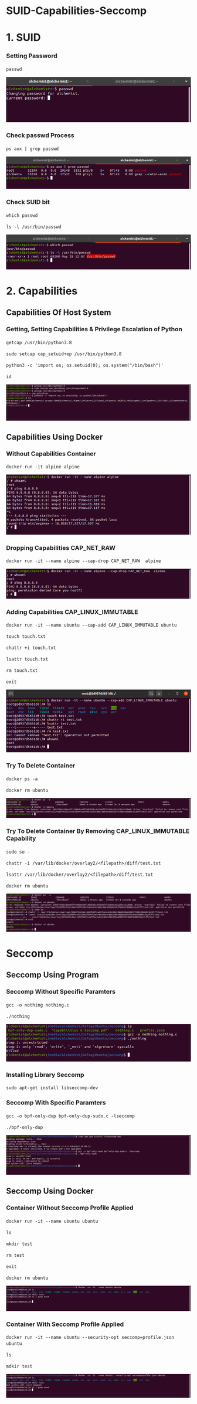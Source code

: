 # SUID-Capabilities-Seccomp

# 1. SUID
### Setting Password

`passwd`

![alt text](/Screenshots/01-demo-1.png?raw=true "Setting Password")

### Check passwd Process

`ps aux | grep passwd`

![alt text](/Screenshots/02-demo-01.png?raw=true "Setting Password")

### Check SUID bit

`which passwd`

`ls -l /usr/bin/passwd`

![alt text](/Screenshots/03-demo-01.png?raw=true "Setting Password")

# 2. Capabilities
## Capabilities Of Host System

### Getting, Setting Capabilities & Privilege Escalation of Python 

`getcap /usr/bin/python3.8`

`sudo setcap cap_setuid+ep /usr/bin/python3.8`

`python3 -c 'import os; os.setuid(0); os.system("/bin/bash")'`

`id`

![alt text](/Screenshots/04-demo-02.png?raw=true "Setting Password")

## Capabilities Using Docker

### Without Capabilities Container

`docker run -it alpine alpine`

![alt text](/Screenshots/05-demo-03.png?raw=true "Setting Password")

### Dropping Capabilities CAP_NET_RAW

`docker run -it --name alpine --cap-drop CAP_NET_RAW  alpine`

![alt text](/Screenshots/06-demo-03.png?raw=true "Setting Password")

### Adding Capabilities CAP_LINUX_IMMUTABLE

`docker run -it --name ubuntu --cap-add CAP_LINUX_IMMUTABLE ubuntu`

`touch touch.txt`

`chattr +i touch.txt`

`lsattr touch.txt`

`rm touch.txt`

`exit`

![alt text](/Screenshots/07-demo-03.png?raw=true "Setting Password")

### Try To Delete Container
`docker ps -a`

`docker rm ubuntu`

![alt text](/Screenshots/08-demo-03.png?raw=true "Setting Password")

### Try To Delete Container By Removing CAP_LINUX_IMMUTABLE Capability

`sudo su -`

`chattr -i /var/lib/docker/overlay2/<filepath>/diff/test.txt`

`lsattr /var/lib/docker/overlay2/<filepath>/diff/test.txt`

`docker rm ubuntu`

![alt text](/Screenshots/09-demo-03.png?raw=true "Setting Password")

# Seccomp

## Seccomp Using Program

### Seccomp Without Specific Paramters

`gcc -o nothing nothing.c`

`./nothing`

![alt text](/Screenshots/10-demo-04.png?raw=true "Setting Password")

### Installing Library Seccomp

`sudo apt-get install libseccomp-dev`

### Seccomp With Specific Paramters

`gcc -o bpf-only-dup bpf-only-dup-sudo.c -lseccomp`

`./bpf-only-dup`

![alt text](/Screenshots/11-demo-04.png?raw=true "Setting Password")


## Seccomp Using Docker

### Container Without Seccomp Profile Applied

`docker run -it --name ubuntu ubuntu`

`ls`

`mkdir test`

`rm test`

`exit`

`docker rm ubuntu`

![alt text](/Screenshots/12-demo-05.png?raw=true "Setting Password")

### Container With Seccomp Profile Applied

`docker run -it --name ubuntu --security-opt seccomp=profile.json ubuntu`

`ls`

`mdkir test`

![alt text](/Screenshots/13-demo-05.png?raw=true "Setting Password")








